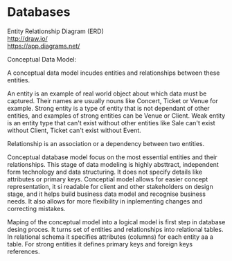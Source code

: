 # Databases

Entity Relationship Diagram (ERD)  
http://draw.io/  
https://app.diagrams.net/  

Conceptual Data Model:  

A conceptual data model incudes entities and relationships between these entities. 

An entity is an example of real world object about which data must be captured. Their names are usually nouns like Concert, Ticket or Venue for example. Strong entity is a type of entity that is not dependant of other entities, and examples of strong entities can be Venue or Client. Weak entity is an entity type that can't exist without other entities like Sale can't exist without Client, Ticket can't exist without Event.

Relationship is an association or a dependency between two entities. 

Conceptual database model focus on the most essential entities and their relationships. This stage of data modeling is highly absttract, independent form technology and data structuring. It does not specify details like attributes or primary keys. Conceptial model allows for easier concept representation, it si readable for client and other stakeholders on design stage, and it helps build business data model and recognise business needs. It also allows for more flexibility in inplementing changes and correcting mistakes.

Maping of the conceptual model into a logical model is first step in database desing proces. It turns set of entities and relationships into relational tables. In relational schema it specifies attributes (columns) for each entity aa a table. For strong entities it defines primary keys and foreign keys references.
